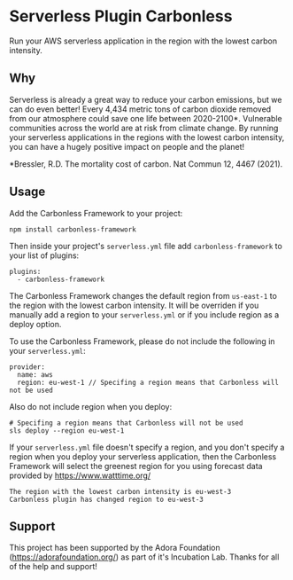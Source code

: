 # Serverless Plugin Carbonless

Run your AWS serverless application in the region with the lowest carbon intensity.

## Why

Serverless is already a great way to reduce your carbon emissions, but we can do even better! Every 4,434 metric tons of carbon dioxide removed from our atmosphere could save one life between 2020-2100*. Vulnerable communities across the world are at risk from climate change. By running your serverless applications in the regions with the lowest carbon intensity, you can have a hugely positive impact on people and the planet!

*Bressler, R.D. The mortality cost of carbon. Nat Commun 12, 4467 (2021).

## Usage

Add the Carbonless Framework to your project:

```
npm install carbonless-framework
```

Then inside your project's `serverless.yml` file add `carbonless-framework` to your list of plugins:

```
plugins:
  - carbonless-framework
```

The Carbonless Framework changes the default region from `us-east-1` to the region with the lowest carbon intensity. It will be overriden if you manually add a region to your `serverless.yml` or if you include region as a deploy option.

To use the Carbonless Framework, please do not include the following in your `serverless.yml`:

```
provider:
  name: aws
  region: eu-west-1 // Specifing a region means that Carbonless will not be used
```

Also do not include region when you deploy:

```
# Specifing a region means that Carbonless will not be used
sls deploy --region eu-west-1 
```

If your `serverless.yml` file doesn't specify a region, and you don't specify a region when you deploy your serverless application, then the Carbonless Framework will select the greenest region for you using forecast data provided by https://www.watttime.org/

```
The region with the lowest carbon intensity is eu-west-3
Carbonless plugin has changed region to eu-west-3
```

## Support

This project has been supported by the Adora Foundation (https://adorafoundation.org/) as part of it's Incubation Lab. Thanks for all of the help and support!